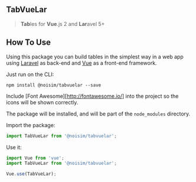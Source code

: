 ## TabVueLar
> **Tab**les for **Vue**.js 2 and **Lar**avel 5+

## How To Use

Using this package you can build tables in the simplest way in a web app using [Laravel](https://laravel.com/) as back-end and [Vue](https://vuejs.org/) as a front-end framework.

Just run on the CLI:

`npm install @noisim/tabvuelar --save`

Include [Font Awesome][http://fontawesome.io/] into the project so the icons will be shown correctly.

The package will be installed, and will be part of the `node_modules` directory.

Import the package:

```js
import TabVueLar from '@noisim/tabvuelar';
```

Use it:

```js
import Vue from 'vue';
import TabVueLar from '@noisim/tabvuelar';

Vue.use(TabVueLar);
```
